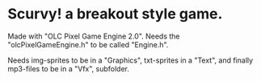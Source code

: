 # Scurvy! a breakout style game.

Made with "OLC Pixel Game Engine 2.0". Needs the "olcPixelGameEngine.h" to be called "Engine.h".

Needs img-sprites to be in a "Graphics", txt-sprites in a "Text", and finally mp3-files to be in a "Vfx", subfolder.

